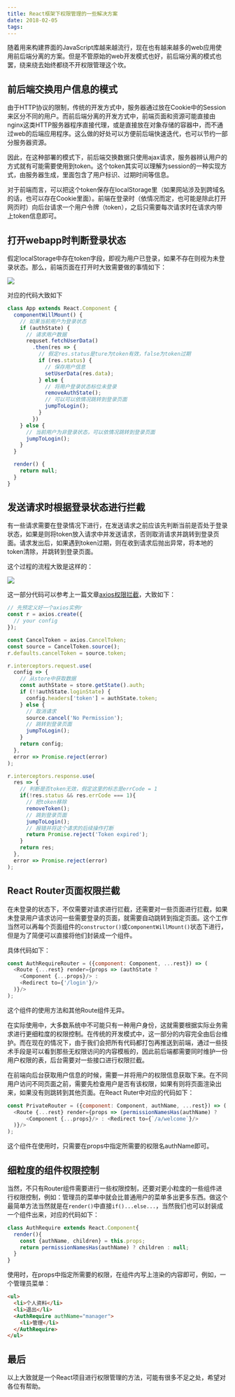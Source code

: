 ```yaml
---
title: React框架下权限管理的一些解决方案
date: 2018-02-05 
tags:
---
```


随着用来构建界面的JavaScript库越来越流行，现在也有越来越多的web应用使用前后端分离的方案。但是不管原始的web开发模式也好，前后端分离的模式也罢，绕来绕去始终都绕不开权限管理这个坎。<!-- more -->

## 前后端交换用户信息的模式
由于HTTP协议的限制，传统的开发方式中，服务器通过放在Cookie中的Session来区分不同的用户。而前后端分离的开发方式中，前端页面和资源可能直接由nginx这类HTTP服务器程序直接代理，或是直接放在对象存储的容器中，而不通过web的后端应用程序。这么做的好处可以方便前后端快速迭代，也可以节约一部分服务器资源。

因此，在这种部署的模式下，前后端交换数据只使用ajax请求，服务器辨认用户的方式就有可能需要使用到token。这个token其实可以理解为session的一种实现方式，由服务器生成，里面包含了用户标识、过期时间等信息。

对于前端而言，可以把这个token保存在localStorage里（如果网站涉及到跨域名的话，也可以存在Cookie里面）。前端在登录时（依情况而定，也可能是除此打开网页时）向后台请求一个用户令牌（token），之后只需要每次请求时在请求内带上token信息即可。

## 打开webapp时判断登录状态

假定localStorage中存在token字段，即视为用户已登录，如果不存在则视为未登录状态。那么，前端页面在打开时大致需要做的事情如下：

![](/blog/images/180205/1.svg)

对应的代码大致如下

```jsx
class App extends React.Component {
  componentWillMount() {
    // 如果当前用户为登录状态
    if (authState) {
      // 请求用户数据
      requset.fetchUserData()
        .then(res => {
          // 假定res.status是ture为token有效，false为token过期
          if (res.status) {
            // 保存用户信息
            setUserData(res.data);
          } else {
            // 将用户登录状态标位未登录
            removeAuthState();
            // 可以可以依情况跳转到登录页面
            jumpToLogin();
          }
        })
    } else {
      // 当前用户为非登录状态，可以依情况跳转到登录页面
      jumpToLogin();
    }
  }

  render() {
    return null;
  }
}
```

## 发送请求时根据登录状态进行拦截

有一些请求需要在登录情况下进行，在发送请求之前应该先判断当前是否处于登录状态，如果是则将token放入请求中并发送请求，否则取消请求并跳转到登录页面。请求发出后，如果遇到token过期，则在收到请求后抛出异常，将本地的token清除，并跳转到登录页面。

这个过程的流程大致是这样的：

![](/blog/images/180205/2.svg)

这一部分代码可以参考上一篇文章[axios权限拦截](2017/20171112axios-auth-interceptors/)，大致如下：

```js
// 先预定义好一个axios实例r
const r = axios.create({
  // your config
});

const CancelToken = axios.CancelToken;
const source = CancelToken.source();
r.defaults.cancelToken = source.token;

r.interceptors.request.use(
  config => {
    // 从store中获取数据
    const authState = store.getState().auth;
    if (!!authState.loginState) {
      config.headers['token'] = authState.token;
    } else {
      // 取消请求
      source.cancel('No Permission');
      // 跳转到登录页面
      jumpToLogin();
    }
    return config;
  },
  error => Promise.reject(error)
);

r.interceptors.response.use(
  res => {
    // 判断是否token无效，假定这里的标志是errCode = 1
    if(!res.status && res.errCode === 1){
      // 把token移除
      removeToken();
      // 跳到登录页面
      jumpToLogin();
      // 报错并将这个请求的后续操作打断
      return Promise.reject('Token expired');
    }
    return res;
  },
  error => Promise.reject(error)
);
```

## React Router页面权限拦截

在未登录的状态下，不仅需要对请求进行拦截，还需要对一些页面进行拦截，如果未登录用户请求访问一些需要登录的页面，就需要自动跳转到指定页面。这个工作当然可以再每个页面组件的`constructor()`或`ComponentWillMount()`状态下进行，但是为了简便可以直接将他们封装成一个组件。

具体代码如下：

```js
const AuthRequireRouter = ({component: Component, ...rest}) => (
  <Route {...rest} render={props => (authState ?
    <Component {...props}/> :
    <Redirect to={'/login'}/>
  )}/>
);
```

这个组件的使用方法和其他Route组件无异。

在实际使用中，大多数系统中不可能只有一种用户身份，这就需要根据实际业务需求进行更细粒度的权限控制。在传统的开发模式中，这一部分的内容完全由后台维护。而在现在的情况下，由于我们会把所有代码都打包再推送到前端，通过一些技术手段是可以看到那些无权限访问的内容模板的，因此前后端都需要同时维护一份用户权限的表，后台需要对一些接口进行权限拦截。

在前端向后台获取用户信息的时候，需要一并将用户的权限信息获取下来。在不同用户访问不同页面之前，需要先检查用户是否有该权限，如果有则将页面渲染出来，如果没有则跳转到其他页面。在React Ruter中对应的代码如下：

```js
const PrivateRouter = ({component: Component, authName, ...rest}) => (
  <Route {...rest} render={props => (permissionNamesHas(authName) ?
      <Component {...props}/> : <Redirect to={`/a/welcome`}/>
  )}/>
);
```

这个组件在使用时，只需要在props中指定所需要的权限名authName即可。

## 细粒度的组件权限控制

当然，不只有Router组件需要进行一些权限控制，还要对更小粒度的一些组件进行权限控制，例如：管理员的菜单中就会比普通用户的菜单多出更多东西。做这个最简单方法当然就是在`render()`中直接`if()...else...`，当然我们也可以封装成一个组件出来，对应的代码如下：

```jsx
class AuthRequire extends React.Component{
  render(){
    const {authName, children} = this.props;
    return permissionNamesHas(authName) ? children : null;
  }
}
```

使用时，在props中指定所需要的权限，在组件内写上渲染的内容即可，例如，一个管理员菜单：

```html
<ul>
  <li>个人资料</li>
  <li>退出</li>
  <AuthRequire authName="manager">
    <li>管理</li>
  </AuthRequire>
</ul>
```

## 最后

以上大致就是一个React项目进行权限管理的方法，可能有很多不足之处，希望对各位有帮助。